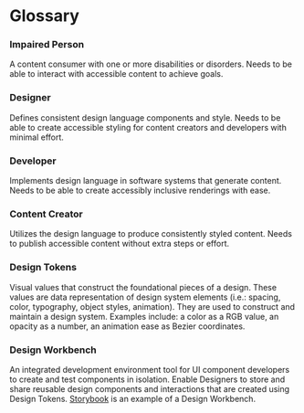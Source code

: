 #  Glossary

### Impaired Person
A content consumer with one or more disabilities or disorders. Needs to be able to interact with accessible content to achieve goals.

### Designer
Defines consistent design language components and style. Needs to be able to create accessible styling for content creators and developers with minimal effort.

### Developer
Implements design language in software systems that generate content. Needs to be able to create accessibly inclusive renderings with ease.

### Content Creator
Utilizes the design language to produce consistently styled content. Needs to publish accessible content without extra steps or effort.

### Design Tokens
Visual values that construct the foundational pieces of a design. These values are data representation of design system elements (i.e.: spacing, color, typography, object styles, animation). They are used to construct and maintain a design system. Examples include: a color as a RGB value, an opacity as a number, an animation ease as Bezier coordinates. 

### Design Workbench
An integrated development environment tool for UI component developers to create and test components in isolation. Enable Designers to store and share reusable design components and interactions that are created using Design Tokens. [Storybook][WORKBENCH] is an example of a Design Workbench.

<!--- Reusable Resources --->
[WCAG]: https://www.w3.org/TR/WCAG21/
[M2DESIGN]: https://m2.material.io/design/
[BOOTDESIGN]: https://themes.getbootstrap.com/official-themes/
[WORKBENCH]: https://storybook.js.org/
